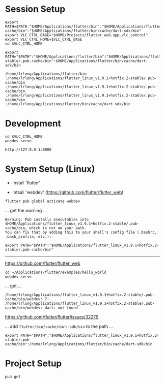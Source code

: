 


Session Setup
=============


```
export PATH=$PATH:"$HOME/Applications/flutter/bin":"$HOME/Applications/flutter/.pub-cache/bin":"$HOME/Applications/flutter/bin/cache/dart-sdk/bin"
export VLC_CTRL_BASE="$HOME/Projects/flutter_web.app.vlc_control"
export VLC_CTRL_HOME=$VLC_CTRL_BASE
cd $VLC_CTRL_HOME
```


```
export PATH="$PATH":"$HOME/Applications/flutter/bin":"$HOME/Applications/flutter_linux_v1.9.1+hotfix.2-stable/.pub-cache/bin":$HOME/Applications/flutter/bin/cache/dart-sdk/bin
```

```
/home/lrlong/Applications/flutter/bin
:/home/lrlong/Applications/flutter_linux_v1.9.1+hotfix.2-stable/.pub-cache/bin
:/home/lrlong/Applications/flutter_linux_v1.9.1+hotfix.2-stable/.pub-cache/bin
:/home/lrlong/Applications/flutter_linux_v1.9.1+hotfix.2-stable/.pub-cache/bin
:/home/lrlong/Applications/flutter/bin/cache/dart-sdk/bin
```


Development
===========


```
cd $VLC_CTRL_HOME
webdev serve
```

```
http://127.0.0.1:8080
```

System Setup (Linux)
====================

* Install 'flutter'

* Intsall 'webdev' (https://github.com/flutter/flutter_web)

```
flutter pub global activate webdev
```

... get the warning ...

```
Warning: Pub installs executables into $HOME/Applications/flutter_linux_v1.9.1+hotfix.2-stable/.pub-cache/bin, which is not on your path.
You can fix that by adding this to your shell's config file (.bashrc, .bash_profile, etc.):

export PATH="$PATH":"$HOME/Applications/flutter_linux_v1.9.1+hotfix.2-stable/.pub-cache/bin"
```


-------------------------------------------------------------------------------


https://github.com/flutter/flutter_web

```
cd ~/Applications/flutter/examples/hello_world
webdev serve 
```

... get ...

```
/home/lrlong/Applications/flutter_linux_v1.9.1+hotfix.2-stable/.pub-cache/bin/webdev: 7: /home/lrlong/Applications/flutter_linux_v1.9.1+hotfix.2-stable/.pub-cache/bin/webdev: dart: not found
```

https://github.com/flutter/flutter/issues/32279 

... add `flutter/bin/cache/dart-sdk/bin` to the path ...

```
export PATH="$PATH":"$HOME/Applications/flutter_linux_v1.9.1+hotfix.2-stable/.pub-cache/bin":/home/lrlong/Applications/flutter/bin/cache/dart-sdk/bin
```

Project Setup
=============

```
pub get
```
